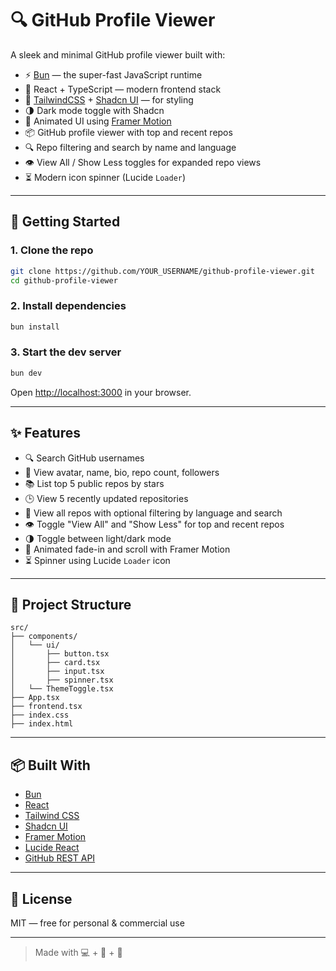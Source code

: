 # 🔍 GitHub Profile Viewer

A sleek and minimal GitHub profile viewer built with:

- ⚡️ [Bun](https://bun.sh) — the super-fast JavaScript runtime
- 🧠 React + TypeScript — modern frontend stack
- 💅 [TailwindCSS](https://tailwindcss.com) + [Shadcn UI](https://ui.shadcn.com) — for styling
- 🌗 Dark mode toggle with Shadcn
- 🔁 Animated UI using [Framer Motion](https://www.framer.com/motion/)
- 📦 GitHub profile viewer with top and recent repos
- 🔍 Repo filtering and search by name and language
- 👁️ View All / Show Less toggles for expanded repo views
- ⏳ Modern icon spinner (Lucide `Loader`)

---

## 🚀 Getting Started

### 1. Clone the repo
```bash
git clone https://github.com/YOUR_USERNAME/github-profile-viewer.git
cd github-profile-viewer
```

### 2. Install dependencies
```bash
bun install
```

### 3. Start the dev server
```bash
bun dev
```

Open [http://localhost:3000](http://localhost:3000) in your browser.

---

## ✨ Features
- 🔍 Search GitHub usernames
- 🧑 View avatar, name, bio, repo count, followers
- 📚 List top 5 public repos by stars
- 🕒 View 5 recently updated repositories
- 📖 View all repos with optional filtering by language and search
- 👁️ Toggle "View All" and "Show Less" for top and recent repos
- 🌗 Toggle between light/dark mode
- 🔄 Animated fade-in and scroll with Framer Motion
- ⏳ Spinner using Lucide `Loader` icon

---

## 📁 Project Structure
```
src/
├── components/
│   └── ui/
│       ├── button.tsx
│       ├── card.tsx
│       ├── input.tsx
│       ├── spinner.tsx
│   └── ThemeToggle.tsx
├── App.tsx
├── frontend.tsx
├── index.css
├── index.html
```

---

## 📦 Built With
- [Bun](https://bun.sh)
- [React](https://react.dev)
- [Tailwind CSS](https://tailwindcss.com)
- [Shadcn UI](https://ui.shadcn.com)
- [Framer Motion](https://www.framer.com/motion/)
- [Lucide React](https://lucide.dev)
- [GitHub REST API](https://docs.github.com/en/rest)

---

## 📜 License
MIT — free for personal & commercial use

---

> Made with 💻 + 🧠 + 🖤

